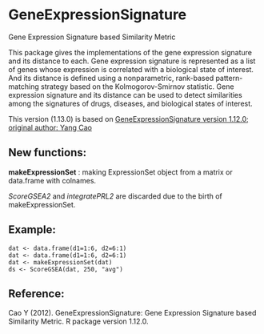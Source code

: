 # GeneExpressionSignature

Gene Expression Signature based Similarity Metric

This package gives the implementations of the gene expression signature and its distance to each. Gene expression signature is represented as a list of genes whose expression is correlated with a biological state of interest. And its distance is defined using a nonparametric, rank-based pattern-matching strategy based on the Kolmogorov-Smirnov statistic. Gene expression signature and its distance can be used to detect similarities among the signatures of drugs, diseases, and biological states of interest.


This version (1.13.0) is based on [GeneExpressionSignature version 1.12.0; original author: Yang Cao](http://bioconductor.org/packages/release/bioc/html/GeneExpressionSignature.html)

## New functions:

**makeExpressionSet** : making ExpressionSet object from a matrix or data.frame with colnames.

*ScoreGSEA2* and *integratePRL2* are discarded due to the birth of makeExpressionSet.

## Example:
    dat <- data.frame(d1=1:6, d2=6:1)
    dat <- data.frame(d1=1:6, d2=6:1)
    dat <- makeExpressionSet(dat)
    ds <- ScoreGSEA(dat, 250, "avg")


## Reference:
Cao Y (2012). GeneExpressionSignature: Gene Expression Signature based Similarity Metric. R package version 1.12.0.

